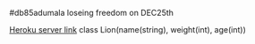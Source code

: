 #db85adumala
loseing freedom on DEC25th

[Heroku server link](https://fwb85adumala.herokuapp.com/)
class Lion(name(string), weight(int), age(int))
